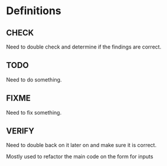 # Definitions

## **CHECK**

Need to double check and determine if the findings are correct.

## **TODO**

Need to do something.

## **FIXME**

Need to fix something.

## **VERIFY**

Need to double back on it later on and make sure it is correct.

Mostly used to refactor the main code on the form for inputs
